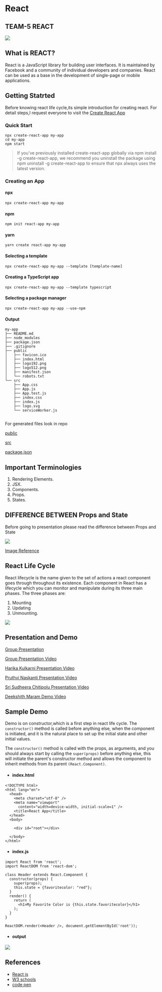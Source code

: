 # React
## TEAM-5 REACT
![](https://github.com/sudheera96/React---Workshop--Team5/blob/master/Screenshot%20(45).png)

## What is REACT?
React is a JavaScript library for building user interfaces. It is maintained by Facebook and a community of individual developers and companies. React can be used as a base in the development of single-page or mobile applications.

## Getting Statrted 
Before knowing react life cycle,its simple introduction for creating react. For detail steps,I request everyone to visit the 
[Create React App](https://create-react-app.dev/docs/documentation-intro)

### Quick Start
```
npx create-react-app my-app
cd my-app
npm start
```
> If you've previously installed create-react-app globally via npm install -g create-react-app, we recommend you uninstall the package using npm uninstall -g create-react-app to ensure that npx always uses the latest version.
### Creating an App
#### npx
```
npx create-react-app my-app
```
#### npm
```
npm init react-app my-app
```
#### yarn
```
yarn create react-app my-app
```
#### Selecting a template
```
npx create-react-app my-app --template [template-name]
```
#### Creating a TypeScript app
```
npx create-react-app my-app --template typescript
```
#### Selecting a package manager
```
npx create-react-app my-app --use-npm
```
#### Output
```
my-app
├── README.md
├── node_modules
├── package.json
├── .gitignore
├── public
│   ├── favicon.ico
│   ├── index.html
│   ├── logo192.png
│   ├── logo512.png
│   ├── manifest.json
│   └── robots.txt
└── src
    ├── App.css
    ├── App.js
    ├── App.test.js
    ├── index.css
    ├── index.js
    ├── logo.svg
    └── serviceWorker.js
    
```
For generated files look in repo

[public](https://github.com/sudheera96/React-React-Life-Cycle--Subtopic-/tree/master/public)

[src](https://github.com/sudheera96/React-React-Life-Cycle--Subtopic-/tree/master/src)

[package.json](https://github.com/sudheera96/React-React-Life-Cycle--Subtopic-/blob/master/package.json)

## Important Terminologies

1. Rendering Elements.
2. JSX.
3. Components.
4. Props.
5. States.

## DIFFERENCE BETWEEN Props and State
Before going to presentation please read the difference between Props and State

![](https://github.com/sudheera96/React-React-Life-Cycle--Subtopic-/blob/master/maxresdefault.jpg)

[Image Reference](https://www.google.com/url?sa=i&url=https%3A%2F%2Fwww.youtube.com%2Fwatch%3Fv%3DaLmwln09Tbs&psig=AOvVaw0YpcIfD6KSfPekQkqmnZOF&ust=1586890918727000&source=images&cd=vfe&ved=0CAIQjRxqFwoTCNi757qL5ugCFQAAAAAdAAAAABAD)

## React Life Cycle
React  lifecycle is the name given to the set of actions a react component goes through throughout its existence.
Each component in React has a lifecycle which you can monitor and manipulate during its three main phases.
The three phases are: 
1. Mounting 
2. Updating
3. Unmounting.

![](https://github.com/sudheera96/React---Workshop--Team5/blob/master/Screenshot%20(44).png)

## Presentation and Demo
[Group Presentation](https://github.com/sudheera96/React---Workshop--Team5/blob/master/React.pptx)

[Group Presentation Video](https://app.vidgrid.com/view/r4acxvYq8Rqs)

[Harika Kulkarni Presentation Video](https://use.vg/1OZcJr)

[Pruthvi Naskanti Presentation Video](https://app.vidgrid.com/view/q2tZXvivSOcI)

[Sri Sudheera Chitipolu Presentation Video](https://use.vg/G0esZw)

[Deekshith Maram Demo Video](https://app.vidgrid.com/view/NdhQm4qbwLjJ)




##  Sample Demo

Demo is on constructor,which is a first step in react life cycle.
The ```constructor()``` method is called before anything else, when the component is initiated, and it is the natural place to set up the initial state and other initial values.

The ```constructor()``` method is called with the props, as arguments, and you should always start by calling the ```super(props)``` before anything else, this will initiate the parent's constructor method and allows the component to inherit methods from its parent ```(React.Component)```.
* #### index.html
````
<!DOCTYPE html>
<html lang="en">
  <head>
    <meta charset="utf-8" />
    <meta name="viewport"
      content="width=device-width, initial-scale=1" />
    <title>React App</title>
  </head>
  <body>

    <div id="root"></div>

  </body>
</html>
````
* #### index.js
```
import React from 'react';
import ReactDOM from 'react-dom';

class Header extends React.Component {
  constructor(props) {
    super(props);
    this.state = {favoritecolor: "red"};
  }
  render() {
    return (
      <h1>My Favorite Color is {this.state.favoritecolor}</h1>
    );
  }
}

ReactDOM.render(<Header />, document.getElementById('root'));
```

* #### output 
![](https://github.com/sudheera96/React-React-Life-Cycle--Subtopic-/blob/master/Screenshot%20(42).png)


## References 
* [React js](https://reactjs.org/docs/getting-started.html)
* [W3 schools](https://www.w3schools.com/react/default.asp)
* [code pen](https://codepen.io/gaearon/pen/gwoJZk?editors=0010)
